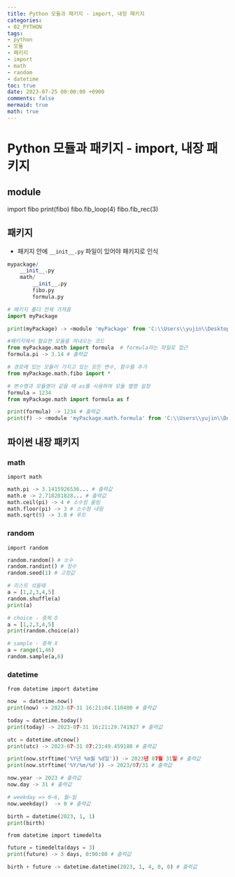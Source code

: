 ```yaml
---
title: Python 모듈과 패키지 - import, 내장 패키지
categories:
- 02_PYTHON
tags:
- python
- 모듈
- 패키지
- import
- math
- random
- datetime
toc: true
date: 2023-07-25 00:00:00 +0900
comments: false
mermaid: true
math: true
---
```

# Python 모듈과 패키지 - import, 내장 패키지

## module
import fibo
print(fibo)
fibo.fib_loop(4)
fibo.fib_rec(3)

## 패키지
- 패키지 안에 `__init__.py` 파일이 있어야 패키지로 인식

```python
mypackage/
    __init__.py
    math/
        __init__.py
        fibo.py
        formula.py
```


```python
# 패키지 폴더 전체 가져옴
import myPackage

print(myPackage) -> <module 'myPackage' from 'C:\\Users\\yujin\\Desktop\\camp29\\python\\myPackage\\__init__.py'>  # 출력값

#패키지에서 필요한 모듈을 꺼내오는 코드
from myPackage.math import formula  # formula라는 파일로 접근
formula.pi -> 3.14 # 출력값

# 경로에 있는 모듈이 가지고 있는 모든 변수, 함수를 추가
from myPackage.math.fibo import *

# 변수명과 모듈명이 같을 때 as를 사용하여 모듈 별명 설정
formula = 1234
from myPackage.math import formula as f

print(formula) -> 1234 # 출력값
print(f) -> <module 'myPackage.math.formula' from 'C:\\Users\\yujin\\Desktop\\camp29\\python\\myPackage\\math\\formula.py'> # 출력값
 ```

## 파이썬 내장 패키지
### math
`import math`
```python
math.pi -> 3.1415926536... # 출력값
math.e -> 2.718281828... # 출력값
math.ceil(pi) -> 4 # 소수점 올림
math.floor(pi) -> 3 # 소수점 내림
math.sqrt(9) -> 3.0 # 루트
```

### random
`import random`
```python
random.random() # 소수
random.randint() # 정수
random.seed(1) # 고정값

# 리스트 섞을때
a = [1,2,3,4,5]
random.shuffle(a) 
print(a)

# choice - 중복 O
a = [1,2,3,4,5]
print(random.choice(a))

# sample - 중복 X
a = range(1,46)
random.sample(a,6)
```

### datetime
`from datetime import datetime`
```python
now  = datetime.now()
print(now) -> 2023-07-31 16:21:04.110400 # 출력값

today = datetime.today()
print(today) -> 2023-07-31 16:21:29.741927 # 출력값

utc = datetime.utcnow()
print(utc) -> 2023-07-31 07:23:49.459180 # 출력값

print(now.strftime('%Y년 %m월 %d일')) -> 2023년 07월 31일 # 출력값
print(now.strftime('%Y/%m/%d')) -> 2023/07/31 # 출력값

now.year -> 2023 # 출력값
now.day -> 31 # 출력값

# weekday => 0~6, 월~일
now.weekday()  -> 0 # 출력값

birth = datetime(2023, 1, 1)
print(birth)
```

`from datetime import timedelta`
```python
future = timedelta(days = 3)
print(future) -> 3 days, 0:00:00 # 출력값

birth + future -> datetime.datetime(2023, 1, 4, 0, 0) # 출력값
```
